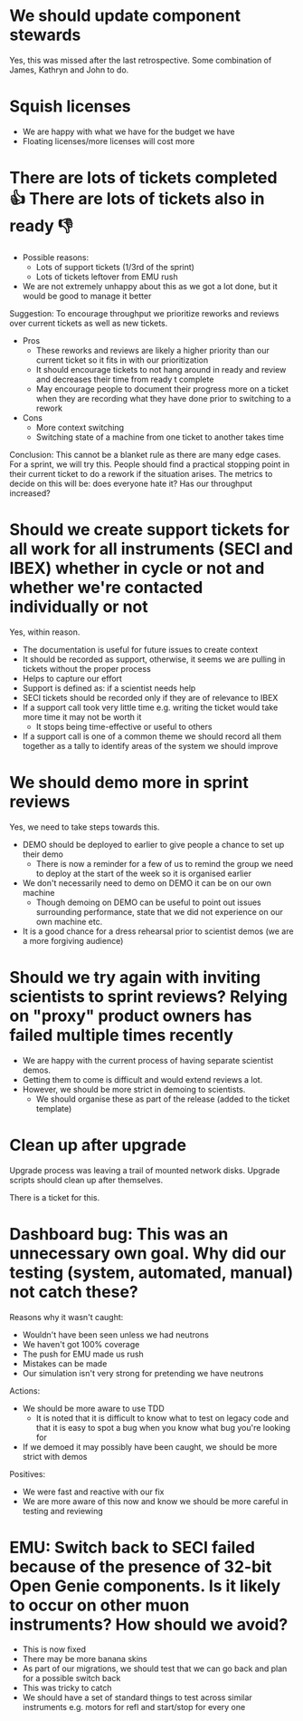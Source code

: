 # We should update component stewards

Yes, this was missed after the last retrospective. Some combination of James, Kathryn and John to do.

# Squish licenses

- We are happy with what we have for the budget we have
- Floating licenses/more licenses will cost more

# There are lots of tickets completed 👍 There are lots of tickets also in ready 👎 

- Possible reasons:
   - Lots of support tickets (1/3rd of the sprint)
   - Lots of tickets leftover from EMU rush
- We are not extremely unhappy about this as we got a lot done, but it would be good to manage it better

Suggestion: To encourage throughput we prioritize reworks and reviews over current tickets as well as new tickets. 

- Pros
   - These reworks and reviews are likely a higher priority than our current ticket so it fits in with our prioritization
   - It should encourage tickets to not hang around in ready and review and decreases their time from ready t complete
   - May encourage people to document their progress more on a ticket when they are recording what they have done prior to switching to a rework
- Cons
   - More context switching
   - Switching state of a machine from one ticket to another takes time

Conclusion: This cannot be a blanket rule as there are many edge cases. For a sprint, we will try this. People should find a practical stopping point in their current ticket to do a rework if the situation arises. The metrics to decide on this will be: does everyone hate it? Has our throughput increased?

# Should we create support tickets for all work for all instruments (SECI and IBEX) whether in cycle or not and whether we're contacted individually or not

Yes, within reason.

- The documentation is useful for future issues to create context
- It should be recorded as support, otherwise, it seems we are pulling in tickets without the proper process
- Helps to capture our effort
- Support is defined as: if a scientist needs help
- SECI tickets should be recorded only if they are of relevance to IBEX
- If a support call took very little time e.g. writing the ticket would take more time it may not be worth it
   - It stops being time-effective or useful to others
- If a support call is one of a common theme we should record all them together as a tally to identify areas of the system we should improve

# We should demo more in sprint reviews

Yes, we need to take steps towards this.

- DEMO should be deployed to earlier to give people a chance to set up their demo
   - There is now a reminder for a few of us to remind the group we need to deploy at the start of the week so it is organised earlier
- We don't necessarily need to demo on DEMO it can be on our own machine
   - Though demoing on DEMO can be useful to point out issues surrounding performance, state that we did not experience on our own machine etc.
- It is a good chance for a dress rehearsal prior to scientist demos (we are a more forgiving audience)

# Should we try again with inviting scientists to sprint reviews? Relying on "proxy" product owners has failed multiple times recently

- We are happy with the current process of having separate scientist demos.
- Getting them to come is difficult and would extend reviews a lot.
- However, we should be more strict in demoing to scientists.
   - We should organise these as part of the release (added to the ticket template)

# Clean up after upgrade

Upgrade process was leaving a trail of mounted network disks. Upgrade scripts should clean up after themselves.

There is a ticket for this.

# Dashboard bug: This was an unnecessary own goal. Why did our testing (system, automated, manual) not catch these?

Reasons why it wasn't caught:
- Wouldn't have been seen unless we had neutrons 
- We haven't got 100% coverage
- The push for EMU made us rush
- Mistakes can be made
- Our simulation isn't very strong for pretending we have neutrons

Actions:
- We should be more aware to use TDD 
   - It is noted that it is difficult to know what to test on legacy code and that it is easy to spot a bug when you know what bug you're looking for
- If we demoed it may possibly have been caught, we should be more strict with demos

Positives:
- We were fast and reactive with our fix
- We are more aware of this now and know we should be more careful in testing and reviewing

# EMU: Switch back to SECI failed because of the presence of 32-bit Open Genie components. Is it likely to occur on other muon instruments? How should we avoid?

- This is now fixed
- There may be more banana skins
- As part of our migrations, we should test that we can go back and plan for a possible switch back
- This was tricky to catch
- We should have a set of standard things to test across similar instruments e.g. motors for refl and start/stop for every one



